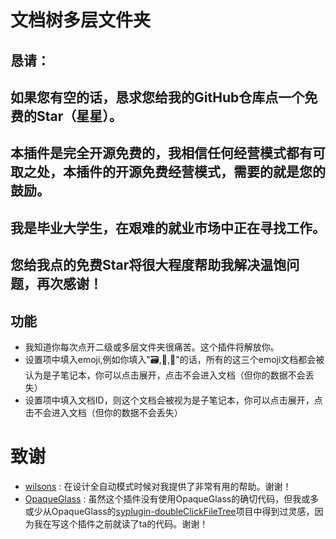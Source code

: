 # 文档树多层文件夹
## 恳请：
## 如果您有空的话，恳求您给我的GitHub仓库点一个**免费**的Star（星星）。
## 本插件是完全开源免费的，我相信任何经营模式都有可取之处，本插件的开源免费经营模式，需要的就是您的鼓励。
## 我是毕业大学生，在艰难的就业市场中正在寻找工作。
## 您给我点的免费Star将很大程度帮助我解决温饱问题，再次感谢！
## 
## 功能
 - 我知道你每次点开二级或多层文件夹很痛苦。这个插件将解放你。
 - 设置项中填入emoji,例如你填入"🗃️,📂,📁"的话，所有的这三个emoji文档都会被认为是子笔记本，你可以点击展开，点击不会进入文档（但你的数据不会丢失）
 - 设置项中填入文档ID，则这个文档会被视为是子笔记本，你可以点击展开，点击不会进入文档（但你的数据不会丢失）

# 致谢
- [wilsons](https://ld246.com/member/wilsons) : 在设计全自动模式时候对我提供了非常有用的帮助。谢谢！
- [OpaqueGlass](https://github.com/OpaqueGlass) : 虽然这个插件没有使用OpaqueGlass的确切代码，但我或多或少从OpaqueGlass的[syplugin-doubleClickFileTree](https://github.com/OpaqueGlass/syplugin-doubleClickFileTree)项目中得到过灵感，因为我在写这个插件之前就读了ta的代码。谢谢！